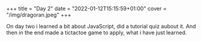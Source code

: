 +++
title = "Day 2"
date = "2022-01-12T15:15:59+01:00"
cover = "/img/dragoran.jpeg"
+++

On day two i learned a bit about JavaScript, did a tutorial quiz aubout it.
And then in the end made a tictactoe game to apply, what i have just learned.